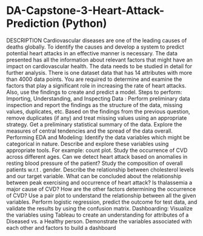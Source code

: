 # DA-Capstone-3-Heart-Attack-Prediction (Python)
DESCRIPTION  Cardiovascular diseases are one of the leading causes of deaths globally. To identify the causes and develop a system to predict potential heart attacks in an effective manner is necessary. The data presented has all the information about relevant factors that might have an impact on cardiovascular health. The data needs to be studied in detail for further analysis.  There is one dataset data that has 14 attributes with more than 4000 data points.  You are required to determine and examine the factors that play a significant role in increasing the rate of heart attacks. Also, use the findings to create and predict a model.  Steps to perform:  Importing, Understanding, and Inspecting Data :  Perform preliminary data inspection and report the findings as the structure of the data, missing values, duplicates, etc.  Based on the findings from the previous question, remove duplicates (if any) and treat missing values using an appropriate strategy.  Get a preliminary statistical summary of the data. Explore the measures of central tendencies and the spread of the data overall.  Performing EDA and Modeling:  Identify the data variables which might be categorical in nature. Describe and explore these variables using appropriate tools. For example: count plot.  Study the occurrence of CVD across different ages.  Can we detect heart attack based on anomalies in resting blood pressure of the patient?  Study the composition of overall patients w.r.t . gender.  Describe the relationship between cholesterol levels and our target variable.  What can be concluded about the relationship between peak exercising and occurrence of heart attack?  Is thalassemia a major cause of CVD? How are the other factors determining the occurrence of CVD?  Use a pair plot to understand the relationship between all the given variables.  Perform logistic regression, predict the outcome for test data, and validate the results by using the confusion matrix.  Dashboarding:  Visualize the variables using Tableau to create an understanding for attributes of a Diseased vs. a Healthy person.  Demonstrate the variables associated with each other and factors to build a dashboard
